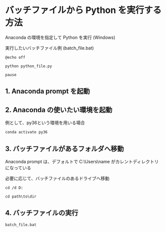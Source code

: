 # バッチファイルから Python を実行する方法

Anaconda の環境を指定して Python を実行 (Windows)


実行したいバッチファイル例 (batch_file.bat)

```comannd
@echo off

python python_file.py

pause
```

## 1. Anaconda prompt を起動

## 2. Anaconda の使いたい環境を起動

例として、py36という環境を用いる場合

```comannd
conda activate py36
```

## 3. バッチファイルがあるフォルダへ移動

Anaconda prompt は、デフォルトで C:\Users\name がカレントディレクトリになっている

必要に応じて、バッチファイルのあるドライブへ移動

```comannd
cd /d D:

cd path\to\dir
```

## 4. バッチファイルの実行

```comannd
batch_file.bat
```